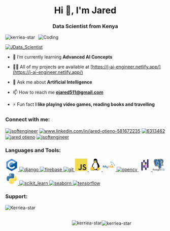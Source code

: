 <h1 align="center">Hi 👋, I'm Jared</h1>
<h3 align="center">Data Scientist from Kenya</h3>
<img align="right" alt="Coding" width="400" src="https://t4.ftcdn.net/jpg/03/13/40/45/360_F_313404541_e9YZ3pht6oEEkMXuhxTboqXA2B2ShNnC.jpg">

<p align="left"> <img src="https://komarev.com/ghpvc/?username=kerriea-star&label=Profile%20views&color=0e75b6&style=flat" alt="kerriea-star" /> </p>

<p align="left"> <a href="https://twitter.com/JData_Scientist" target="blank"><img src="https://img.shields.io/twitter/follow/JData_Scientist?logo=twitter&style=for-the-badge" alt="JData_Scientist" /></a> </p>

- 🌱 I’m currently learning **Advanced AI Concepts**

- 👨‍💻 All of my projects are available at [https://j-ai-engineer.netlify.app/](https://j-ai-engineer.netlify.app/)

- 💬 Ask me about **Artificial Intelligence**

- 📫 How to reach me **ojared511@gmail.com**

- ⚡ Fun fact **I like playing video games, reading books and travelling**

<h3 align="left">Connect with me:</h3>
<p align="left">
<a href="https://twitter.com/JData_Scientist" target="blank"><img align="center" src="https://raw.githubusercontent.com/rahuldkjain/github-profile-readme-generator/master/src/images/icons/Social/twitter.svg" alt="jsoftengineer" height="30" width="40" /></a>
<a href="https://linkedin.com/in/www.linkedin.com/in/jared-otieno-581672235" target="blank"><img align="center" src="https://raw.githubusercontent.com/rahuldkjain/github-profile-readme-generator/master/src/images/icons/Social/linked-in-alt.svg" alt="www.linkedin.com/in/jared-otieno-581672235" height="30" width="40" /></a>
<a href="https://stackoverflow.com/users/6313462" target="blank"><img align="center" src="https://raw.githubusercontent.com/rahuldkjain/github-profile-readme-generator/master/src/images/icons/Social/stack-overflow.svg" alt="6313462" height="30" width="40" /></a>
<a href="https://kaggle.com/jared otieno" target="blank"><img align="center" src="https://raw.githubusercontent.com/rahuldkjain/github-profile-readme-generator/master/src/images/icons/Social/kaggle.svg" alt="jared otieno" height="30" width="40" /></a>
<a href="https://instagram.com/jsoftengineer" target="blank"><img align="center" src="https://raw.githubusercontent.com/rahuldkjain/github-profile-readme-generator/master/src/images/icons/Social/instagram.svg" alt="jsoftengineer" height="30" width="40" /></a>
</p>

<h3 align="left">Languages and Tools:</h3>
<p align="left"> <a href="https://www.cprogramming.com/" target="_blank" rel="noreferrer"> <img src="https://raw.githubusercontent.com/devicons/devicon/master/icons/c/c-original.svg" alt="c" width="40" height="40"/> </a> <a href="https://www.djangoproject.com/" target="_blank" rel="noreferrer"> <img src="https://cdn.worldvectorlogo.com/logos/django.svg" alt="django" width="40" height="40"/> </a> <a href="https://firebase.google.com/" target="_blank" rel="noreferrer"> <img src="https://www.vectorlogo.zone/logos/firebase/firebase-icon.svg" alt="firebase" width="40" height="40"/> </a> <a href="https://git-scm.com/" target="_blank" rel="noreferrer"> <img src="https://www.vectorlogo.zone/logos/git-scm/git-scm-icon.svg" alt="git" width="40" height="40"/> </a> <a href="https://developer.mozilla.org/en-US/docs/Web/JavaScript" target="_blank" rel="noreferrer"> <img src="https://raw.githubusercontent.com/devicons/devicon/master/icons/javascript/javascript-original.svg" alt="javascript" width="40" height="40"/> </a> <a href="https://www.linux.org/" target="_blank" rel="noreferrer"> <img src="https://raw.githubusercontent.com/devicons/devicon/master/icons/linux/linux-original.svg" alt="linux" width="40" height="40"/> </a> <a href="https://www.mysql.com/" target="_blank" rel="noreferrer"> <img src="https://raw.githubusercontent.com/devicons/devicon/master/icons/mysql/mysql-original-wordmark.svg" alt="mysql" width="40" height="40"/> </a> <a href="https://opencv.org/" target="_blank" rel="noreferrer"> <img src="https://www.vectorlogo.zone/logos/opencv/opencv-icon.svg" alt="opencv" width="40" height="40"/> </a> <a href="https://pandas.pydata.org/" target="_blank" rel="noreferrer"> <img src="https://raw.githubusercontent.com/devicons/devicon/2ae2a900d2f041da66e950e4d48052658d850630/icons/pandas/pandas-original.svg" alt="pandas" width="40" height="40"/> </a> <a href="https://www.postgresql.org" target="_blank" rel="noreferrer"> <img src="https://raw.githubusercontent.com/devicons/devicon/master/icons/postgresql/postgresql-original-wordmark.svg" alt="postgresql" width="40" height="40"/> </a> <a href="https://www.python.org" target="_blank" rel="noreferrer"> <img src="https://raw.githubusercontent.com/devicons/devicon/master/icons/python/python-original.svg" alt="python" width="40" height="40"/> </a> <a href="https://scikit-learn.org/" target="_blank" rel="noreferrer"> <img src="https://upload.wikimedia.org/wikipedia/commons/0/05/Scikit_learn_logo_small.svg" alt="scikit_learn" width="40" height="40"/> </a> <a href="https://seaborn.pydata.org/" target="_blank" rel="noreferrer"> <img src="https://seaborn.pydata.org/_images/logo-mark-lightbg.svg" alt="seaborn" width="40" height="40"/> </a> <a href="https://www.tensorflow.org" target="_blank" rel="noreferrer"> <img src="https://www.vectorlogo.zone/logos/tensorflow/tensorflow-icon.svg" alt="tensorflow" width="40" height="40"/> </a> </p>

<h3 align="left">Support:</h3>
<p><a href="https://www.buymeacoffee.com/Kerriea-star"> <img align="left" src="https://cdn.buymeacoffee.com/buttons/v2/default-yellow.png" height="50" width="210" alt="Kerriea-star" /></a></p><br><br>

<p><img align="left" src="https://github-readme-stats.vercel.app/api/top-langs?username=kerriea-star&show_icons=true&locale=en&layout=compact" alt="kerriea-star" /></p>


<p><img align="center" src="https://github-readme-streak-stats.herokuapp.com/?user=kerriea-star&" alt="kerriea-star" /></p>
